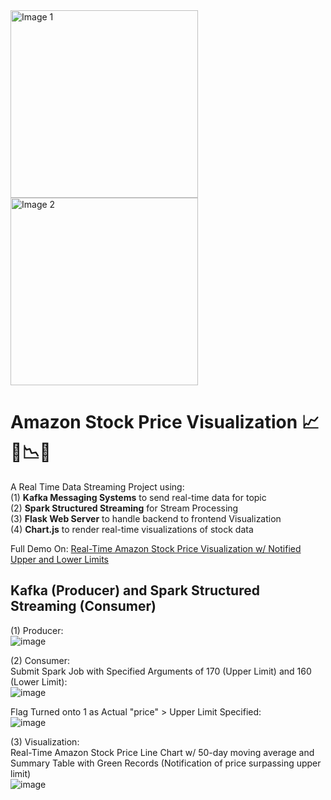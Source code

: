 <img src="https://github.com/Bernardbyy/AmazonStockPriceVisualization/assets/75737130/b91c64ce-73fb-4189-b0f5-2e3152bccb1a" alt="Image 1" width="300" height="300">
<img src="https://github.com/Bernardbyy/AmazonStockPriceVisualization/assets/75737130/b6105f67-a284-4ffe-b066-513a82616770" alt="Image 2" width="300" height="300">



# Amazon Stock Price Visualization 📈🚀📉💸
A Real Time Data Streaming Project using:<br> 
(1) **Kafka Messaging Systems** to send real-time data for topic <br> 
(2) **Spark Structured Streaming** for Stream Processing <br> 
(3) **Flask Web Server** to handle backend to frontend Visualization<br>
(4) **Chart.js** to render real-time visualizations of stock data<br> 

Full Demo On: [Real-Time Amazon Stock Price Visualization w/ Notified Upper and Lower Limits](https://drive.google.com/file/d/16zkV1kaSEBXrfBr7UMDQE0HGE0yTcN_M/view?usp=sharing)

## Kafka (Producer) and Spark Structured Streaming (Consumer)
(1) Producer: <br>
![image](https://github.com/Bernardbyy/AmazonStockPriceVisualization/assets/75737130/c806e586-5529-4edf-b47a-15cebad2a5b9)

(2) Consumer: <br>
Submit Spark Job with Specified Arguments of 170 (Upper Limit) and 160 (Lower Limit):<br>
![image](https://github.com/Bernardbyy/AmazonStockPriceVisualization/assets/75737130/e663e162-062a-46ad-95f6-5400f3aecf66)

Flag Turned onto 1 as Actual "price" > Upper Limit Specified:<br>
![image](https://github.com/Bernardbyy/AmazonStockPriceVisualization/assets/75737130/9cca453e-82c3-48c8-b68c-2143ab20e3af)

(3) Visualization: <br>
Real-Time Amazon Stock Price Line Chart w/ 50-day moving average and Summary Table with Green Records (Notification of price surpassing upper limit)<br>
![image](https://github.com/Bernardbyy/AmazonStockPriceVisualization/assets/75737130/650e5d05-8ad3-4531-a154-96f71536e7a0)


